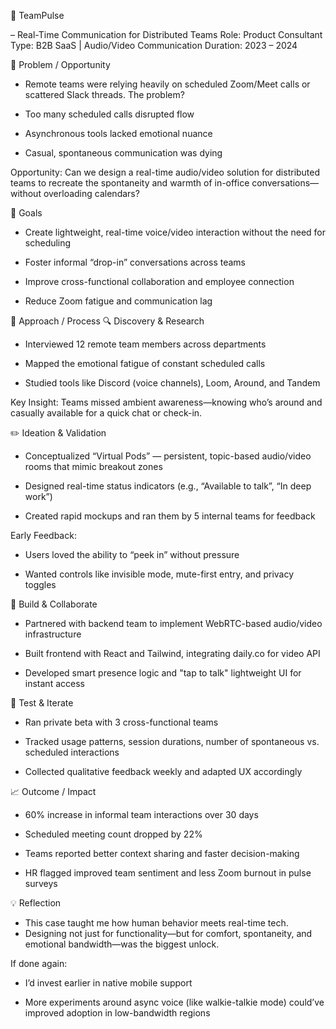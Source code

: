 🎥 TeamPulse

– Real-Time Communication for Distributed Teams
Role: Product Consultant
Type: B2B SaaS | Audio/Video Communication
Duration: 2023 – 2024

🚩 Problem / Opportunity
- Remote teams were relying heavily on scheduled Zoom/Meet calls or scattered Slack threads. The problem?

- Too many scheduled calls disrupted flow

- Asynchronous tools lacked emotional nuance

- Casual, spontaneous communication was dying

Opportunity:
Can we design a real-time audio/video solution for distributed teams to recreate the spontaneity and warmth of in-office conversations—without overloading calendars?

🎯 Goals
- Create lightweight, real-time voice/video interaction without the need for scheduling

- Foster informal “drop-in” conversations across teams

- Improve cross-functional collaboration and employee connection

- Reduce Zoom fatigue and communication lag

🧭 Approach / Process
🔍 Discovery & Research
- Interviewed 12 remote team members across departments

- Mapped the emotional fatigue of constant scheduled calls

- Studied tools like Discord (voice channels), Loom, Around, and Tandem

Key Insight:
Teams missed ambient awareness—knowing who’s around and casually available for a quick chat or check-in.

✏️ Ideation & Validation
- Conceptualized “Virtual Pods” — persistent, topic-based audio/video rooms that mimic breakout zones

- Designed real-time status indicators (e.g., “Available to talk”, “In deep work”)

- Created rapid mockups and ran them by 5 internal teams for feedback

Early Feedback:

- Users loved the ability to “peek in” without pressure

- Wanted controls like invisible mode, mute-first entry, and privacy toggles

🔧 Build & Collaborate
- Partnered with backend team to implement WebRTC-based audio/video infrastructure

- Built frontend with React and Tailwind, integrating daily.co for video API

- Developed smart presence logic and "tap to talk" lightweight UI for instant access

🔁 Test & Iterate
- Ran private beta with 3 cross-functional teams

- Tracked usage patterns, session durations, number of spontaneous vs. scheduled interactions

- Collected qualitative feedback weekly and adapted UX accordingly

📈 Outcome / Impact
- 60% increase in informal team interactions over 30 days

- Scheduled meeting count dropped by 22%

- Teams reported better context sharing and faster decision-making

- HR flagged improved team sentiment and less Zoom burnout in pulse surveys

💡 Reflection
- This case taught me how human behavior meets real-time tech.
- Designing not just for functionality—but for comfort, spontaneity, and emotional bandwidth—was the biggest unlock.

If done again:

- I’d invest earlier in native mobile support

- More experiments around async voice (like walkie-talkie mode) could’ve improved adoption in low-bandwidth regions
